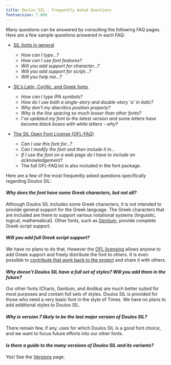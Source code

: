 ```yaml
---
title: Doulos SIL - Frequently Asked Questions
fontversion: 7.000
---
```


Many questions can be answered by consulting the following FAQ pages. Here are a few sample questions answered in each FAQ:

- [SIL fonts in general](https://software.sil.org/fonts/faq)
    - *How can I type...?*
    - *How can I use font features?*
    - *Will you add support for character...?*
    - *Will you add support for script...?*
    - *WIll you help me...?*

- [SIL’s Latin, Cyrillic, and Greek fonts](https://software.sil.org/lcgfonts/faq).
    - *How can I type IPA symbols?*
    - *How do I use both a single-story and double-story 'a' in italic?*
    - *Why don’t my diacritics position properly?*
    - *Why is the line spacing so much looser than other fonts?*
    - *I’ve updated my font to the latest version and some letters have become black boxes with white letters - why?*

- [The SIL Open Font License (OFL-FAQ)](https://openfontlicense.org/ofl-faq)
    - *Can I use this font for...?*
    - *Can I modify the font and then include it in...*
    - *If I use the font on a web page do I have to include an acknowledgement?*
    - The full OFL-FAQ.txt is also included in the font package.

Here are a few of the most frequently asked questions specifically regarding Doulos SIL:

#### *Why does the font have some Greek characters, but not all?*

Although Doulos SIL includes some Greek characters, it is not intended to provide general support for the Greek language. The Greek characters that are included are there to support various notational systems (linguistic, logical, mathematical). Other fonts, such as [Gentium](https://software.sil.org/gentium), provide complete Greek script support. 

#### *Will you add full Greek script support?*

We have no plans to do that. However the [OFL licensing](https://openfontlicense.org_web) allows anyone to add Greek support and freely distribute the font to others. It is even possible to [contribute that work back to the project](developer.md) and share it with others.

#### *Why doesn’t Doulos SIL have a full set of styles? Will you add them in the future?*

Our other fonts (Charis, Gentium, and Andika) are much better suited for most purposes and contain full sets of styles. Doulos SIL is provided for those who need a very basic font in the style of Times. We have no plans to add additional styles to Doulos SIL.

#### *Why is version 7 likely to be the last major version of Doulos SIL?*

There remain few, if any, uses for which Doulos SIL is a good font choice, and we want to focus future efforts into our other fonts.

#### *Is there a guide to the many versions of Doulos SIL and its variants?*

Yes! See the [Versions](versions.md) page.
